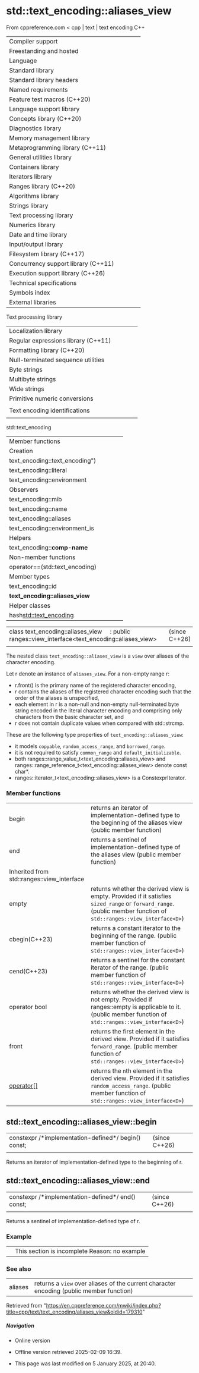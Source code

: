 # std::text_encoding::aliases_view

From cppreference.com
< cpp‎ | text‎ | text encoding
C++

|  |  |  |  |  |
| --- | --- | --- | --- | --- |
| Compiler support | | | | |
| Freestanding and hosted | | | | |
| Language | | | | |
| Standard library | | | | |
| Standard library headers | | | | |
| Named requirements | | | | |
| Feature test macros (C++20) | | | | |
| Language support library | | | | |
| Concepts library (C++20) | | | | |
| Diagnostics library | | | | |
| Memory management library | | | | |
| Metaprogramming library (C++11) | | | | |
| General utilities library | | | | |
| Containers library | | | | |
| Iterators library | | | | |
| Ranges library (C++20) | | | | |
| Algorithms library | | | | |
| Strings library | | | | |
| Text processing library | | | | |
| Numerics library | | | | |
| Date and time library | | | | |
| Input/output library | | | | |
| Filesystem library (C++17) | | | | |
| Concurrency support library (C++11) | | | | |
| Execution support library (C++26) | | | | |
| Technical specifications | | | | |
| Symbols index | | | | |
| External libraries | | | | |

Text processing library

|  |  |  |  |  |
| --- | --- | --- | --- | --- |
| Localization library | | | | |
| Regular expressions library (C++11) | | | | |
| Formatting library (C++20) | | | | |
| Null-terminated sequence utilities | | | | |
| Byte strings | | | | |
| Multibyte strings | | | | |
| Wide strings | | | | |
| Primitive numeric conversions | | | | |
| |  |  |  |  |  | | --- | --- | --- | --- | --- | | to_chars(C++17) | | | | | | to_chars_result(C++17) | | | | | | from_chars(C++17) | | | | | | from_chars_result(C++17) | | | | | | chars_format(C++17) | | | | | |
| Text encoding identifications | | | | |
| |  |  |  |  |  | | --- | --- | --- | --- | --- | | text_encoding(C++26) | | | | | |

std::text_encoding

|  |  |  |  |  |
| --- | --- | --- | --- | --- |
| Member functions | | | | |
| Creation | | | | |
| text_encoding::text_encoding") | | | | |
| text_encoding::literal | | | | |
| text_encoding::environment | | | | |
| Observers | | | | |
| text_encoding::mib | | | | |
| text_encoding::name | | | | |
| text_encoding::aliases | | | | |
| text_encoding::environment_is | | | | |
| Helpers | | | | |
| text_encoding::**comp-name** | | | | |
| Non-member functions | | | | |
| operator==(std::text_encoding) | | | | |
| Member types | | | | |
| text_encoding::id | | | | |
| ****text_encoding::aliases_view**** | | | | |
| Helper classes | | | | |
| hash<std::text_encoding> | | | | |

|  |  |  |
| --- | --- | --- |
| class text_encoding::aliases_view      : public ranges::view_interface<text_encoding::aliases_view> |  | (since C++26) |
|  |  |  |

The nested class `text_encoding::aliases_view` is a `view` over aliases of the character encoding.

Let r denote an instance of `aliases_view`. For a non-empty range r:

- r.front() is the primary name of the registered character encoding,
- r contains the aliases of the registered character encoding such that the order of the aliases is unspecified,
- each element in r is a non-null and non-empty null-terminated byte string encoded in the literal character encoding and comprising only characters from the basic character set, and
- r does not contain duplicate values when compared with std::strcmp.

These are the following type properties of `text_encoding::aliases_view`:

- it models `copyable`, `random_access_range`, and `borrowed_range`.
- it is not required to satisfy `common_range` and `default_initializable`.
- both ranges::range_value_t<text_encoding​::​aliases_view> and ranges::range_reference_t<text_encoding::aliases_view> denote const char\*.
- ranges::iterator_t<text_encoding::aliases_view> is a ConstexprIterator.

### Member functions

|  |  |
| --- | --- |
| begin | returns an iterator of implementation-defined type to the beginning of the aliases view   (public member function) |
| end | returns a sentinel of implementation-defined type of the aliases view   (public member function) |
| Inherited from std::ranges::view_interface | |
| empty | returns whether the derived view is empty. Provided if it satisfies `sized_range` or `forward_range`.   (public member function of `std::ranges::view_interface<D>`) |
| cbegin(C++23) | returns a constant iterator to the beginning of the range.   (public member function of `std::ranges::view_interface<D>`) |
| cend(C++23) | returns a sentinel for the constant iterator of the range.   (public member function of `std::ranges::view_interface<D>`) |
| operator bool | returns whether the derived view is not empty. Provided if ranges::empty is applicable to it.   (public member function of `std::ranges::view_interface<D>`) |
| front | returns the first element in the derived view. Provided if it satisfies `forward_range`.   (public member function of `std::ranges::view_interface<D>`) |
| [operator[]](../../ranges/view_interface/operator_at.html "cpp/ranges/view interface/operator at") | returns the `n`th element in the derived view. Provided if it satisfies `random_access_range`.   (public member function of `std::ranges::view_interface<D>`) |

## std::text_encoding::aliases_view::begin

|  |  |  |
| --- | --- | --- |
| constexpr /\*implementation-defined\*/ begin() const; |  | (since C++26) |
|  |  |  |

Returns an iterator of implementation-defined type to the beginning of r.

## std::text_encoding::aliases_view::end

|  |  |  |
| --- | --- | --- |
| constexpr /\*implementation-defined\*/ end() const; |  | (since C++26) |
|  |  |  |

Returns a sentinel of implementation-defined type of r.

### Example

|  |  |
| --- | --- |
|  | This section is incomplete Reason: no example |

### See also

|  |  |
| --- | --- |
| aliases | returns a `view` over aliases of the current character encoding   (public member function) |

Retrieved from "<https://en.cppreference.com/mwiki/index.php?title=cpp/text/text_encoding/aliases_view&oldid=179310>"

##### Navigation

- Online version
- Offline version retrieved 2025-02-09 16:39.

- This page was last modified on 5 January 2025, at 20:40.